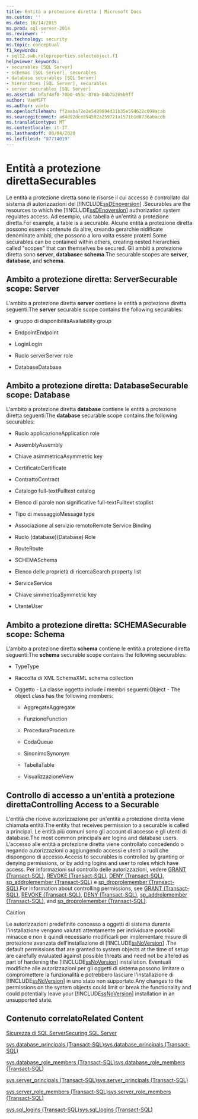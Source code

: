 ```yaml
---
title: Entità a protezione diretta | Microsoft Docs
ms.custom: ''
ms.date: 10/14/2015
ms.prod: sql-server-2014
ms.reviewer: ''
ms.technology: security
ms.topic: conceptual
f1_keywords:
- sql12.swb.roleproperties.selectobject.f1
helpviewer_keywords:
- securables [SQL Server]
- schemas [SQL Server], securables
- database securables [SQL Server]
- hierarchies [SQL Server], securables
- server securables [SQL Server]
ms.assetid: bfa748f0-70b0-453c-870a-04b7b205b9ff
author: VanMSFT
ms.author: vanto
ms.openlocfilehash: ff2aaba72e2e5489694d31b35e594622c099acab
ms.sourcegitcommit: ad4d92dce894592a259721a1571b1d8736abacdb
ms.translationtype: MT
ms.contentlocale: it-IT
ms.lasthandoff: 08/04/2020
ms.locfileid: "87714019"
---
```

# <a name="securables"></a><span data-ttu-id="3ed39-102">Entità a protezione diretta</span><span class="sxs-lookup"><span data-stu-id="3ed39-102">Securables</span></span>
  <span data-ttu-id="3ed39-103">Le entità a protezione diretta sono le risorse il cui accesso è controllato dal sistema di autorizzazioni del [!INCLUDE[ssDEnoversion](../../includes/ssdenoversion-md.md)] .</span><span class="sxs-lookup"><span data-stu-id="3ed39-103">Securables are the resources to which the [!INCLUDE[ssDEnoversion](../../includes/ssdenoversion-md.md)] authorization system regulates access.</span></span> <span data-ttu-id="3ed39-104">Ad esempio, una tabella è un'entità a protezione diretta.</span><span class="sxs-lookup"><span data-stu-id="3ed39-104">For example, a table is a securable.</span></span> <span data-ttu-id="3ed39-105">Alcune entità a protezione diretta possono essere contenute da altre, creando gerarchie nidificate denominate ambiti, che possono a loro volta essere protetti.</span><span class="sxs-lookup"><span data-stu-id="3ed39-105">Some securables can be contained within others, creating nested hierarchies called "scopes" that can themselves be secured.</span></span> <span data-ttu-id="3ed39-106">Gli ambiti a protezione diretta sono **server**, **database**e **schema**.</span><span class="sxs-lookup"><span data-stu-id="3ed39-106">The securable scopes are **server**, **database**, and **schema**.</span></span>  
  
## <a name="securable-scope-server"></a><span data-ttu-id="3ed39-107">Ambito a protezione diretta: Server</span><span class="sxs-lookup"><span data-stu-id="3ed39-107">Securable scope: Server</span></span>  
 <span data-ttu-id="3ed39-108">L'ambito a protezione diretta **server** contiene le entità a protezione diretta seguenti:</span><span class="sxs-lookup"><span data-stu-id="3ed39-108">The **server** securable scope contains the following securables:</span></span>  
  
-   <span data-ttu-id="3ed39-109">gruppo di disponibilità</span><span class="sxs-lookup"><span data-stu-id="3ed39-109">Availability group</span></span>  
  
-   <span data-ttu-id="3ed39-110">Endpoint</span><span class="sxs-lookup"><span data-stu-id="3ed39-110">Endpoint</span></span>  
  
-   <span data-ttu-id="3ed39-111">Login</span><span class="sxs-lookup"><span data-stu-id="3ed39-111">Login</span></span>  
  
-   <span data-ttu-id="3ed39-112">Ruolo server</span><span class="sxs-lookup"><span data-stu-id="3ed39-112">Server role</span></span>  
  
-   <span data-ttu-id="3ed39-113">Database</span><span class="sxs-lookup"><span data-stu-id="3ed39-113">Database</span></span>  
  
## <a name="securable-scope-database"></a><span data-ttu-id="3ed39-114">Ambito a protezione diretta: Database</span><span class="sxs-lookup"><span data-stu-id="3ed39-114">Securable scope: Database</span></span>  
 <span data-ttu-id="3ed39-115">L'ambito a protezione diretta **database** contiene le entità a protezione diretta seguenti:</span><span class="sxs-lookup"><span data-stu-id="3ed39-115">The **database** securable scope contains the following securables:</span></span>  
  
-   <span data-ttu-id="3ed39-116">Ruolo applicazione</span><span class="sxs-lookup"><span data-stu-id="3ed39-116">Application role</span></span>  
  
-   <span data-ttu-id="3ed39-117">Assembly</span><span class="sxs-lookup"><span data-stu-id="3ed39-117">Assembly</span></span>  
  
-   <span data-ttu-id="3ed39-118">Chiave asimmetrica</span><span class="sxs-lookup"><span data-stu-id="3ed39-118">Asymmetric key</span></span>  
  
-   <span data-ttu-id="3ed39-119">Certificato</span><span class="sxs-lookup"><span data-stu-id="3ed39-119">Certificate</span></span>  
  
-   <span data-ttu-id="3ed39-120">Contratto</span><span class="sxs-lookup"><span data-stu-id="3ed39-120">Contract</span></span>  
  
-   <span data-ttu-id="3ed39-121">Catalogo full-text</span><span class="sxs-lookup"><span data-stu-id="3ed39-121">Fulltext catalog</span></span>  
  
-   <span data-ttu-id="3ed39-122">Elenco di parole non significative full-text</span><span class="sxs-lookup"><span data-stu-id="3ed39-122">Fulltext stoplist</span></span>  
  
-   <span data-ttu-id="3ed39-123">Tipo di messaggio</span><span class="sxs-lookup"><span data-stu-id="3ed39-123">Message type</span></span>  
  
-   <span data-ttu-id="3ed39-124">Associazione al servizio remoto</span><span class="sxs-lookup"><span data-stu-id="3ed39-124">Remote Service Binding</span></span>  
  
-   <span data-ttu-id="3ed39-125">Ruolo (database)</span><span class="sxs-lookup"><span data-stu-id="3ed39-125">(Database) Role</span></span>  
  
-   <span data-ttu-id="3ed39-126">Route</span><span class="sxs-lookup"><span data-stu-id="3ed39-126">Route</span></span>  
  
-   <span data-ttu-id="3ed39-127">SCHEMA</span><span class="sxs-lookup"><span data-stu-id="3ed39-127">Schema</span></span>  
  
-   <span data-ttu-id="3ed39-128">Elenco delle proprietà di ricerca</span><span class="sxs-lookup"><span data-stu-id="3ed39-128">Search property list</span></span>  
  
-   <span data-ttu-id="3ed39-129">Service</span><span class="sxs-lookup"><span data-stu-id="3ed39-129">Service</span></span>  
  
-   <span data-ttu-id="3ed39-130">Chiave simmetrica</span><span class="sxs-lookup"><span data-stu-id="3ed39-130">Symmetric key</span></span>  
  
-   <span data-ttu-id="3ed39-131">Utente</span><span class="sxs-lookup"><span data-stu-id="3ed39-131">User</span></span>  
  
## <a name="securable-scope-schema"></a><span data-ttu-id="3ed39-132">Ambito a protezione diretta: SCHEMA</span><span class="sxs-lookup"><span data-stu-id="3ed39-132">Securable scope: Schema</span></span>  
 <span data-ttu-id="3ed39-133">L'ambito a protezione diretta **schema** contiene le entità a protezione diretta seguenti:</span><span class="sxs-lookup"><span data-stu-id="3ed39-133">The **schema** securable scope contains the following securables:</span></span>  
  
-   <span data-ttu-id="3ed39-134">Type</span><span class="sxs-lookup"><span data-stu-id="3ed39-134">Type</span></span>  
  
-   <span data-ttu-id="3ed39-135">Raccolta di XML Schema</span><span class="sxs-lookup"><span data-stu-id="3ed39-135">XML schema collection</span></span>  
  
-   <span data-ttu-id="3ed39-136">Oggetto - La classe oggetto include i membri seguenti:</span><span class="sxs-lookup"><span data-stu-id="3ed39-136">Object - The object class has the following members:</span></span>  
  
    -   <span data-ttu-id="3ed39-137">Aggregate</span><span class="sxs-lookup"><span data-stu-id="3ed39-137">Aggregate</span></span>  
  
    -   <span data-ttu-id="3ed39-138">Funzione</span><span class="sxs-lookup"><span data-stu-id="3ed39-138">Function</span></span>  
  
    -   <span data-ttu-id="3ed39-139">Procedura</span><span class="sxs-lookup"><span data-stu-id="3ed39-139">Procedure</span></span>  
  
    -   <span data-ttu-id="3ed39-140">Coda</span><span class="sxs-lookup"><span data-stu-id="3ed39-140">Queue</span></span>  
  
    -   <span data-ttu-id="3ed39-141">Sinonimo</span><span class="sxs-lookup"><span data-stu-id="3ed39-141">Synonym</span></span>  
  
    -   <span data-ttu-id="3ed39-142">Tabella</span><span class="sxs-lookup"><span data-stu-id="3ed39-142">Table</span></span>  
  
    -   <span data-ttu-id="3ed39-143">Visualizzazione</span><span class="sxs-lookup"><span data-stu-id="3ed39-143">View</span></span>  
  
## <a name="controlling-access-to-a-securable"></a><span data-ttu-id="3ed39-144">Controllo di accesso a un'entità a protezione diretta</span><span class="sxs-lookup"><span data-stu-id="3ed39-144">Controlling Access to a Securable</span></span>  
 <span data-ttu-id="3ed39-145">L'entità che riceve autorizzazione per un'entità a protezione diretta viene chiamata entità.</span><span class="sxs-lookup"><span data-stu-id="3ed39-145">The entity that receives permission to a securable is called a principal.</span></span> <span data-ttu-id="3ed39-146">Le entità più comuni sono gli account di accesso e gli utenti di database.</span><span class="sxs-lookup"><span data-stu-id="3ed39-146">The most common principals are logins and database users.</span></span> <span data-ttu-id="3ed39-147">L'accesso alle entità a protezione diretta viene controllato concedendo o negando autorizzazioni o aggiungendo accessi e utenti a ruoli che dispongono di accesso.</span><span class="sxs-lookup"><span data-stu-id="3ed39-147">Access to securables is controlled by granting or denying permissions, or by adding logins and user to roles which have access.</span></span> <span data-ttu-id="3ed39-148">Per informazioni sul controllo delle autorizzazioni, vedere [GRANT &#40;Transact-SQL&#41;](/sql/t-sql/statements/grant-transact-sql), [REVOKE &#40;Transact-SQL&#41;](/sql/t-sql/statements/revoke-transact-sql), [DENY &#40;Transact-SQL&#41;](/sql/t-sql/statements/deny-transact-sql), [sp_addrolemember &#40;Transact-SQL&#41;](/sql/relational-databases/system-stored-procedures/sp-addrolemember-transact-sql) e [sp_droprolemember &#40;Transact-SQL&#41;](/sql/relational-databases/system-stored-procedures/sp-droprolemember-transact-sql).</span><span class="sxs-lookup"><span data-stu-id="3ed39-148">For information about controlling permissions, see [GRANT &#40;Transact-SQL&#41;](/sql/t-sql/statements/grant-transact-sql), [REVOKE &#40;Transact-SQL&#41;](/sql/t-sql/statements/revoke-transact-sql), [DENY &#40;Transact-SQL&#41;](/sql/t-sql/statements/deny-transact-sql), [sp_addrolemember &#40;Transact-SQL&#41;](/sql/relational-databases/system-stored-procedures/sp-addrolemember-transact-sql), and [sp_droprolemember &#40;Transact-SQL&#41;](/sql/relational-databases/system-stored-procedures/sp-droprolemember-transact-sql).</span></span>  
  
> [!CAUTION]  
>  <span data-ttu-id="3ed39-149">Le autorizzazioni predefinite concesso a oggetti di sistema durante l'installazione vengono valutati attentamente per individuare possibili minacce e non è quindi necessario modificarli per implementare misure di protezione avanzata dell'installazione di [!INCLUDE[ssNoVersion](../../../includes/ssnoversion-md.md)] .</span><span class="sxs-lookup"><span data-stu-id="3ed39-149">The default permissions that are granted to system objects at the time of setup are carefully evaluated against possible threats and need not be altered as part of hardening the [!INCLUDE[ssNoVersion](../../../includes/ssnoversion-md.md)] installation.</span></span> <span data-ttu-id="3ed39-150">Eventuali modifiche alle autorizzazioni per gli oggetti di sistema possono limitare o compromettere la funzionalità e potrebbero lasciare l'installazione di [!INCLUDE[ssNoVersion](../../../includes/ssnoversion-md.md)] in uno stato non supportato.</span><span class="sxs-lookup"><span data-stu-id="3ed39-150">Any changes to the permissions on the system objects could limit or break the functionality and could potentially leave your [!INCLUDE[ssNoVersion](../../../includes/ssnoversion-md.md)] installation in an unsupported state.</span></span>  
  
## <a name="related-content"></a><span data-ttu-id="3ed39-151">Contenuto correlato</span><span class="sxs-lookup"><span data-stu-id="3ed39-151">Related Content</span></span>  
 [<span data-ttu-id="3ed39-152">Sicurezza di SQL Server</span><span class="sxs-lookup"><span data-stu-id="3ed39-152">Securing SQL Server</span></span>](securing-sql-server.md)  
  
 [<span data-ttu-id="3ed39-153">sys.database_principals &#40;Transact-SQL&#41;</span><span class="sxs-lookup"><span data-stu-id="3ed39-153">sys.database_principals &#40;Transact-SQL&#41;</span></span>](/sql/relational-databases/system-catalog-views/sys-database-principals-transact-sql)  
  
 [<span data-ttu-id="3ed39-154">sys.database_role_members &#40;Transact-SQL&#41;</span><span class="sxs-lookup"><span data-stu-id="3ed39-154">sys.database_role_members &#40;Transact-SQL&#41;</span></span>](/sql/relational-databases/system-catalog-views/sys-database-role-members-transact-sql)  
  
 [<span data-ttu-id="3ed39-155">sys.server_principals &#40;Transact-SQL&#41;</span><span class="sxs-lookup"><span data-stu-id="3ed39-155">sys.server_principals &#40;Transact-SQL&#41;</span></span>](/sql/relational-databases/system-catalog-views/sys-server-principals-transact-sql)  
  
 [<span data-ttu-id="3ed39-156">sys.server_role_members &#40;Transact-SQL&#41;</span><span class="sxs-lookup"><span data-stu-id="3ed39-156">sys.server_role_members &#40;Transact-SQL&#41;</span></span>](/sql/relational-databases/system-catalog-views/sys-server-role-members-transact-sql)  
  
 [<span data-ttu-id="3ed39-157">sys.sql_logins &#40;Transact-SQL&#41;</span><span class="sxs-lookup"><span data-stu-id="3ed39-157">sys.sql_logins &#40;Transact-SQL&#41;</span></span>](/sql/relational-databases/system-catalog-views/sys-sql-logins-transact-sql)  
  
  
